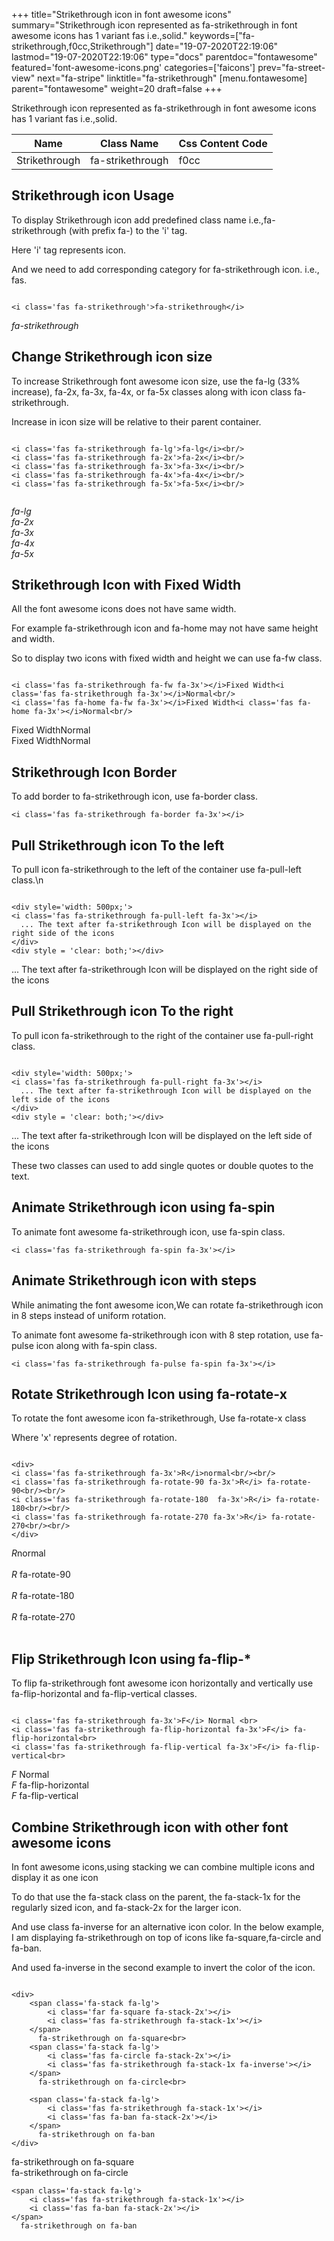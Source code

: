 +++
title="Strikethrough icon in font awesome icons"
summary="Strikethrough icon represented as fa-strikethrough in font awesome icons has 1 variant fas i.e.,solid."
keywords=["fa-strikethrough,f0cc,Strikethrough"]
date="19-07-2020T22:19:06"
lastmod="19-07-2020T22:19:06"
type="docs"
parentdoc="fontawesome"
featured='font-awesome-icons.png'
categories=['faicons']
prev="fa-street-view"
next="fa-stripe"
linktitle="fa-strikethrough"
[menu.fontawesome]
parent="fontawesome"
weight=20
draft=false
+++


Strikethrough icon represented as fa-strikethrough in font awesome icons has 1 variant fas i.e.,solid.

<div class='table-responsive'><table class='table'><thead><tr><th>Name</th><th>Class Name</th><th>Css Content Code</th></tr></thead><tbody><tr><td>Strikethrough</td><td>fa-strikethrough</td><td>f0cc</td></tr></tbody></table></div>



## Strikethrough icon Usage

To display Strikethrough icon add predefined class name i.e.,fa-strikethrough (with prefix fa-) to the 'i' tag.

Here 'i' tag represents icon.

And we need to add corresponding category for fa-strikethrough icon. i.e., fas.


```

<i class='fas fa-strikethrough'>fa-strikethrough</i>
```

<i class='fas fa-strikethrough'>fa-strikethrough</i>




## Change Strikethrough icon size
To increase Strikethrough font awesome icon size, use the fa-lg (33% increase), fa-2x, fa-3x, fa-4x, or fa-5x classes along with icon class fa-strikethrough.

Increase in icon size will be relative to their parent container. 

```

<i class='fas fa-strikethrough fa-lg'>fa-lg</i><br/>
<i class='fas fa-strikethrough fa-2x'>fa-2x</i><br/>
<i class='fas fa-strikethrough fa-3x'>fa-3x</i><br/>
<i class='fas fa-strikethrough fa-4x'>fa-4x</i><br/>
<i class='fas fa-strikethrough fa-5x'>fa-5x</i><br/>
            
```

<i class='fas fa-strikethrough fa-lg'>fa-lg</i><br/>
<i class='fas fa-strikethrough fa-2x'>fa-2x</i><br/>
<i class='fas fa-strikethrough fa-3x'>fa-3x</i><br/>
<i class='fas fa-strikethrough fa-4x'>fa-4x</i><br/>
<i class='fas fa-strikethrough fa-5x'>fa-5x</i><br/>
            



## Strikethrough Icon with Fixed Width 

All the font awesome icons does not have same width.

For example fa-strikethrough icon and fa-home may not have same height and width.

So to display two icons with fixed width and height we can use fa-fw class.


```

<i class='fas fa-strikethrough fa-fw fa-3x'></i>Fixed Width<i class='fas fa-strikethrough fa-3x'></i>Normal<br/>
<i class='fas fa-home fa-fw fa-3x'></i>Fixed Width<i class='fas fa-home fa-3x'></i>Normal<br/>
```

<i class='fas fa-strikethrough fa-fw fa-3x'></i>Fixed Width<i class='fas fa-strikethrough fa-3x'></i>Normal<br/>
<i class='fas fa-home fa-fw fa-3x'></i>Fixed Width<i class='fas fa-home fa-3x'></i>Normal<br/>



## Strikethrough Icon Border 

To add border to fa-strikethrough icon, use fa-border class.


```
<i class='fas fa-strikethrough fa-border fa-3x'></i>

```
<i class='fas fa-strikethrough fa-border fa-3x'></i>





## Pull Strikethrough icon To the left

To pull icon fa-strikethrough to the left of the container use fa-pull-left class.\n

```

<div style='width: 500px;'>
<i class='fas fa-strikethrough fa-pull-left fa-3x'></i>
  ... The text after fa-strikethrough Icon will be displayed on the right side of the icons
</div>
<div style = 'clear: both;'></div>
```

<div style='width: 500px;'>
<i class='fas fa-strikethrough fa-pull-left fa-3x'></i>
  ... The text after fa-strikethrough Icon will be displayed on the right side of the icons
</div>
<div style = 'clear: both;'></div>




## Pull Strikethrough icon To the right
To pull icon fa-strikethrough to the right of the container use fa-pull-right class.

```

<div style='width: 500px;'>
<i class='fas fa-strikethrough fa-pull-right fa-3x'></i>
  ... The text after fa-strikethrough Icon will be displayed on the left side of the icons
</div>
<div style = 'clear: both;'></div>
```

<div style='width: 500px;'>
<i class='fas fa-strikethrough fa-pull-right fa-3x'></i>
  ... The text after fa-strikethrough Icon will be displayed on the left side of the icons
</div>
<div style = 'clear: both;'></div>

These two classes can used to add single quotes or double quotes to the text.


## Animate Strikethrough icon using fa-spin
To animate font awesome fa-strikethrough icon, use fa-spin class.

```
<i class='fas fa-strikethrough fa-spin fa-3x'></i>
```
<i class='fas fa-strikethrough fa-spin fa-3x'></i>




## Animate Strikethrough icon with steps
While animating the font awesome icon,We can rotate fa-strikethrough icon in 8 steps instead of uniform rotation.

To animate font awesome fa-strikethrough icon with 8 step rotation, use fa-pulse icon along with fa-spin class.


```
<i class='fas fa-strikethrough fa-pulse fa-spin fa-3x'></i>

```
<i class='fas fa-strikethrough fa-pulse fa-spin fa-3x'></i>





## Rotate Strikethrough Icon using fa-rotate-x
To rotate the font awesome icon fa-strikethrough, Use fa-rotate-x class

Where 'x' represents degree of rotation.


```

<div>
<i class='fas fa-strikethrough fa-3x'>R</i>normal<br/><br/>
<i class='fas fa-strikethrough fa-rotate-90 fa-3x'>R</i> fa-rotate-90<br/><br/> 
<i class='fas fa-strikethrough fa-rotate-180  fa-3x'>R</i> fa-rotate-180<br/><br/> 
<i class='fas fa-strikethrough fa-rotate-270 fa-3x'>R</i> fa-rotate-270<br/><br/>
</div>
```

<div>
<i class='fas fa-strikethrough fa-3x'>R</i>normal<br/><br/>
<i class='fas fa-strikethrough fa-rotate-90 fa-3x'>R</i> fa-rotate-90<br/><br/> 
<i class='fas fa-strikethrough fa-rotate-180  fa-3x'>R</i> fa-rotate-180<br/><br/> 
<i class='fas fa-strikethrough fa-rotate-270 fa-3x'>R</i> fa-rotate-270<br/><br/>
</div>




## Flip Strikethrough Icon using fa-flip-*
To flip fa-strikethrough font awesome icon horizontally and vertically use fa-flip-horizontal and fa-flip-vertical classes. 

```

<i class='fas fa-strikethrough fa-3x'>F</i> Normal <br>
<i class='fas fa-strikethrough fa-flip-horizontal fa-3x'>F</i> fa-flip-horizontal<br>
<i class='fas fa-strikethrough fa-flip-vertical fa-3x'>F</i> fa-flip-vertical<br>
```

<i class='fas fa-strikethrough fa-3x'>F</i> Normal <br>
<i class='fas fa-strikethrough fa-flip-horizontal fa-3x'>F</i> fa-flip-horizontal<br>
<i class='fas fa-strikethrough fa-flip-vertical fa-3x'>F</i> fa-flip-vertical<br>




## Combine Strikethrough icon with other font awesome icons
In font awesome icons,using stacking we can combine multiple icons and display it as one icon 

To do that use the fa-stack class on the parent, the fa-stack-1x for the regularly sized icon, and fa-stack-2x for the larger icon.

And use class fa-inverse for an alternative icon color. 
In the below example, I am displaying fa-strikethrough on top of icons like fa-square,fa-circle and fa-ban.

And used fa-inverse in the second example to invert the color of the icon.

```

<div>
    <span class='fa-stack fa-lg'>
        <i class='far fa-square fa-stack-2x'></i>
        <i class='fas fa-strikethrough fa-stack-1x'></i>
    </span>
      fa-strikethrough on fa-square<br>
    <span class='fa-stack fa-lg'>
        <i class='fas fa-circle fa-stack-2x'></i>
        <i class='fas fa-strikethrough fa-stack-1x fa-inverse'></i>
    </span>
      fa-strikethrough on fa-circle<br>

    <span class='fa-stack fa-lg'>
        <i class='fas fa-strikethrough fa-stack-1x'></i>
        <i class='fas fa-ban fa-stack-2x'></i>
    </span>
      fa-strikethrough on fa-ban
</div>
```

<div>
    <span class='fa-stack fa-lg'>
        <i class='far fa-square fa-stack-2x'></i>
        <i class='fas fa-strikethrough fa-stack-1x'></i>
    </span>
      fa-strikethrough on fa-square<br>
    <span class='fa-stack fa-lg'>
        <i class='fas fa-circle fa-stack-2x'></i>
        <i class='fas fa-strikethrough fa-stack-1x fa-inverse'></i>
    </span>
      fa-strikethrough on fa-circle<br>

    <span class='fa-stack fa-lg'>
        <i class='fas fa-strikethrough fa-stack-1x'></i>
        <i class='fas fa-ban fa-stack-2x'></i>
    </span>
      fa-strikethrough on fa-ban
</div>






